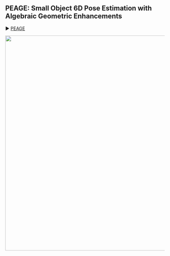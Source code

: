 ## PEAGE: Small Object 6D Pose Estimation with Algebraic Geometric Enhancements
:arrow_forward: [PEAGE](https://www.youtube.com/watch?v=3QeHN82fanY)

<p align="center">
  <a href="https://www.youtube.com/watch?v=3QeHN82fanY">
    <img width=680 src="docs/video-preview.jpg">
  </a>
</p>
